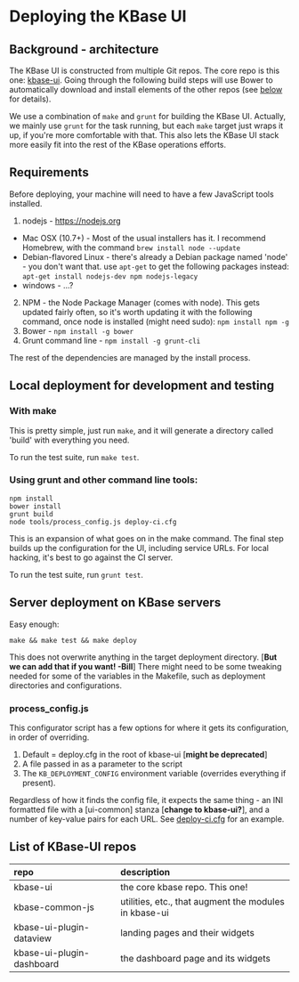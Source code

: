 # Deploying the KBase UI

## Background - architecture  
The KBase UI is constructed from multiple Git repos. The core repo is this one: [kbase-ui](https://github.com/kbase/kbase-ui). Going through the following build steps will use Bower to automatically download and install elements of the other repos (see [below](#repo-list) for details).

We use a combination of `make` and `grunt` for building the KBase UI. Actually, we mainly use `grunt` for the task running, but each `make` target just wraps it up, if you're more comfortable with that. This also lets the KBase UI stack more easily fit into the rest of the KBase operations efforts.

## Requirements  
Before deploying, your machine will need to have a few JavaScript tools installed.

1. nodejs - https://nodejs.org
  * Mac OSX (10.7+) - Most of the usual installers has it. I recommend Homebrew, with the command `brew install node --update`
  * Debian-flavored Linux - there's already a Debian package named 'node' - you don't want that. use `apt-get` to get the following packages instead: `apt-get install nodejs-dev npm nodejs-legacy`
  * windows - ...?
2. NPM - the Node Package Manager (comes with node). This gets updated fairly often, so it's worth updating it with the following command, once node is installed (might need sudo): `npm install npm -g`
3. Bower - `npm install -g bower`
4. Grunt command line - `npm install -g grunt-cli`

The rest of the dependencies are managed by the install process.

## Local deployment for development and testing
### With make
This is pretty simple, just run `make`, and it will generate a directory called 'build' with everything you need.

To run the test suite, run `make test`.

### Using grunt and other command line tools:
```
npm install
bower install
grunt build
node tools/process_config.js deploy-ci.cfg
```
This is an expansion of what goes on in the make command. The final step builds up the configuration for the UI, including service URLs. For local hacking, it's best to go against the CI server.

To run the test suite, run `grunt test`.


## Server deployment on KBase servers
Easy enough:
```
make && make test && make deploy
```

This does not overwrite anything in the target deployment directory. [**But we can add that if you want! -Bill**]
There might need to be some tweaking needed for some of the variables in the Makefile, such as deployment directories and configurations.

### process_config.js
This configurator script has a few options for where it gets its configuration, in order of overriding.
1. Default = deploy.cfg in the root of kbase-ui [**might be deprecated**]
2. A file passed in as a parameter to the script
3. The `KB_DEPLOYMENT_CONFIG` environment variable (overrides everything if present).

Regardless of how it finds the config file, it expects the same thing - an INI formatted file with a [ui-common] stanza [**change to kbase-ui?**], and a number of key-value pairs for each URL. See [deploy-ci.cfg](https://github.com/kbase/kbase-ui/blob/master/deploy-ci.cfg) for an example.


## <a name="repo-list"></a>List of KBase-UI repos  
| repo | description |
| :--- | :--- |
| kbase-ui | the core kbase repo. This one! |
| kbase-common-js | utilities, etc., that augment the modules in kbase-ui |
| kbase-ui-plugin-dataview | landing pages and their widgets |
| kbase-ui-plugin-dashboard | the dashboard page and its widgets |